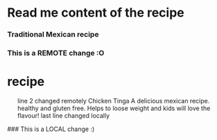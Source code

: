 
# Read me content of the recipe

### Traditional Mexican recipe

### This is a REMOTE change :O
# recipe 
<ol>
line 2 changed remotely
Chicken Tinga A delicious mexican recipe.
healthy and gluten free.
Helps to loose weight and kids will love the flavour!
last line changed locally
</ol> 
### This is a LOCAL change :)